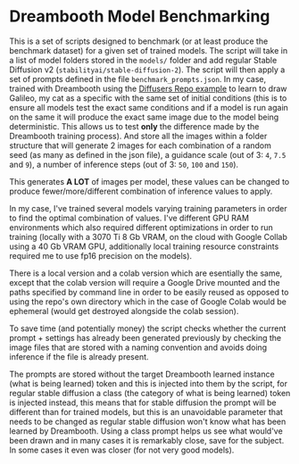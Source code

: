 # Dreambooth Model Benchmarking

This is a set of scripts designed to benchmark (or at least produce the benchmark dataset) for a given set of trained models. The script will take in a list of model folders stored in the `models/` folder and add regular Stable Diffusion v2 (`stabilityai/stable-diffusion-2`). The script will then apply a set of prompts defined in the file `benchmark_prompts.json`. In my case, trained with Dreambooth using the [Diffusers Repo example](https://github.com/huggingface/diffusers/tree/main/examples/dreambooth) to learn to draw Galileo, my cat as a specific with the same set of initial conditions (this is to ensure all models test the exact same conditions and if a model is run again on the same it will produce the exact same image due to the model being deterministic. This allows us to test **only** the difference made by the Dreambooth training process). And store all the images within a folder structure that will generate 2 images for each combination of a random seed (as many as defined in the json file), a guidance scale (out of 3: `4`, `7.5` and `9`), a number of inference steps (out of 3: `50`, `100` and `150`).

This generates **A LOT** of images per model, these values can be changed to produce fewer/more/different combination of inference values to apply.

In my case, I've trained several models varying training parameters in order to find the optimal combination of values. I've different GPU RAM environments which also required different optimizations in order to run training (locally with a 3070 Ti 8 Gb VRAM, on the cloud with Google Collab using a 40 Gb VRAM GPU, additionally local training resource constraints required me to use fp16 precision on the models).

There is a local version and a colab version which are esentially the same, except that the colab version will require a Google Drive mounted and the paths specified by command line in order to be easily reused as opposed to using the repo's own directory which in the case of Google Colab would be ephemeral (would get destroyed alongside the colab session).

To save time (and potentially money) the script checks whether the current prompt + settings has already been generated previously by checking the image files that are stored with a naming convention and avoids doing inference if the file is already present.

The prompts are stored without the target Dreambooth learned instance (what is being learned) token and this is injected into them by the script, for regular stable diffusion a class (the category of what is being learned) token is injected instead, this means that for stable diffusion the prompt will be different than for trained models, but this is an unavoidable parameter that needs to be changed as regular stable diffusion won't know what has been learned by Dreambooth. Using a class prompt helps us see what would've been drawn and in many cases it is remarkably close, save for the subject. In some cases it even was closer (for not very good models).  